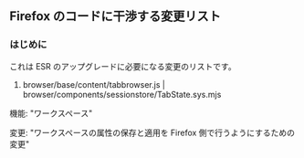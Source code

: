 ## Firefox のコードに干渉する変更リスト


### はじめに

これは ESR のアップグレードに必要になる変更のリストです。

1. browser/base/content/tabbrowser.js | browser/components/sessionstore/TabState.sys.mjs

機能: "ワークスペース"

変更: "ワークスペースの属性の保存と適用を Firefox 側で行うようにするための変更"
